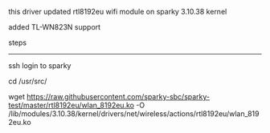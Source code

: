 this driver updated  rtl8192eu wifi module on sparky 3.10.38 kernel

added TL-WN823N support

steps
*********
ssh login to sparky 

cd /usr/src/

wget https://raw.githubusercontent.com/sparky-sbc/sparky-test/master/rtl8192eu/wlan_8192eu.ko -O /lib/modules/3.10.38/kernel/drivers/net/wireless/actions/rtl8192eu/wlan_8192eu.ko





